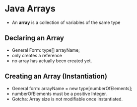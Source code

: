 # Java Arrays
- An **array** is a collection of variables of the same type

## Declaring an Array
- General Form: type[] arrayName;
- only creates a reference
- no array has actually been created yet.

## Creating an Array (Instantiation)
- General form:  arrayName = new type[numberOfElements];
- numberOfElements must be a positive Integer.
- Gotcha: Array size is not modifiable once instantiated.